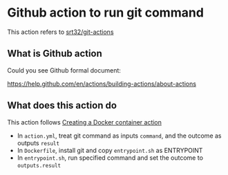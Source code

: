 # Github action to run git command

This action refers to [srt32/git-actions](https://github.com/srt32/git-actions)

## What is Github action

Could you see Github formal document:

https://help.github.com/en/actions/building-actions/about-actions

## What does this action do

This action follows [Creating a Docker container action](https://help.github.com/en/actions/building-actions/creating-a-docker-container-action)

* In `action.yml`, treat git command as inputs `command`, and the outcome as
outputs `result`
* In `Dockerfile`, install git and copy `entrypoint.sh` as ENTRYPOINT
* In `entrypoint.sh`, run specified command and set the outcome to
`outputs.result`
